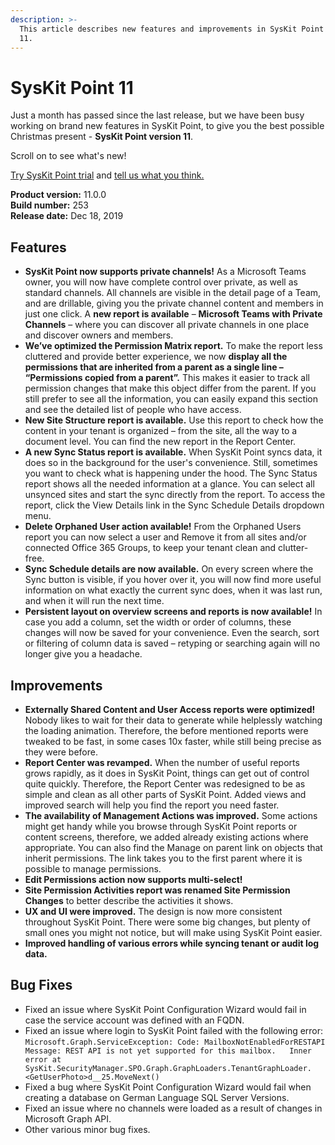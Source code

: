 ```yaml
---
description: >-
  This article describes new features and improvements in SysKit Point version
  11.
---
```


# SysKit Point 11

Just a month has passed since the last release, but we have been busy working on brand new features in SysKit Point, to give you the best possible Christmas present - **SysKit Point version 11**.  

Scroll on to see what's new!

[Try SysKit Point trial](https://syskit.com/products/point/download/) and [tell us what you think.](https://www.syskit.com/company/contact-us/)

**Product version:** 11.0.0  
**Build number:** 253  
**Release date:** Dec 18, 2019

## Features

* **SysKit Point now supports private channels!** As a Microsoft Teams owner, you will now have complete control over private, as well as standard channels. All channels are visible in the detail page of a Team, and are drillable, giving you the private channel content and members in just one click. A **new report is available** – **Microsoft Teams with Private Channels** – where you can discover all private channels in one place and discover owners and members. 
* **We’ve optimized the Permission Matrix report.** To make the report less cluttered and provide better experience, we now **display all the permissions that are inherited from a parent as a single line – “Permissions copied from a parent”.** This makes it easier to track all permission changes that make this object differ from the parent. If you still prefer to see all the information, you can easily expand this section and see the detailed list of people who have access. 
* **New Site Structure report is available.** Use this report to check how the content in your tenant is organized – from the site, all the way to a document level. You can find the new report in the Report Center. 
* **A new Sync Status report is available.** When SysKit Point syncs data, it does so in the background for the user's convenience. Still, sometimes you want to check what is happening under the hood. The Sync Status report shows all the needed information at a glance. You can select all unsynced sites and start the sync directly from the report. To access the report, click the View Details link in the Sync Schedule Details dropdown menu. 
* **Delete Orphaned User action available!** From the Orphaned Users report you can now select a user and Remove it from all sites and/or connected Office 365 Groups, to keep your tenant clean and clutter-free. 
* **Sync Schedule details are now available.** On every screen where the Sync button is visible, if you hover over it, you will now find more useful information on what exactly the current sync does, when it was last run, and when it will run the next time. 
* **Persistent layout on overview screens and reports is now available!** In case you add a column, set the width or order of columns, these changes will now be saved for your convenience. Even the search, sort or filtering of column data is saved – retyping or searching again will no longer give you a headache. 

## Improvements

* **Externally Shared Content and User Access reports were optimized!** Nobody likes to wait for their data to generate while helplessly watching the loading animation. Therefore, the before mentioned reports were tweaked to be fast, in some cases 10x faster, while still being precise as they were before.  
* **Report Center was revamped.** When the number of useful reports grows rapidly, as it does in SysKit Point, things can get out of control quite quickly. Therefore, the Report Center was redesigned to be as simple and clean as all other parts of SysKit Point. Added views and improved search will help you find the report you need faster. 
* **The availability of Management Actions was improved.** Some actions might get handy while you browse through SysKit Point reports or content screens, therefore, we added already existing actions where appropriate. You can also find the Manage on parent link on objects that inherit permissions. The link takes you to the first parent where it is possible to manage permissions.  
* **Edit Permissions action now supports multi-select!** 
* **Site Permission Activities report was renamed Site Permission Changes** to better describe the activities it shows. 
* **UX and UI were improved.** The design is now more consistent throughout SysKit Point. There were some big changes, but plenty of small ones you might not notice, but will make using SysKit Point easier.  
* **Improved handling of various errors while syncing tenant or audit log data.** 

## **Bug Fixes**

* Fixed an issue where SysKit Point Configuration Wizard would fail in case the service account was defined with an FQDN. 
* Fixed an issue where login to SysKit Point failed with the following error:   `Microsoft.Graph.ServiceException: Code: MailboxNotEnabledForRESTAPI  Message: REST API is not yet supported for this mailbox.   Inner error at SysKit.SecurityManager.SPO.Graph.GraphLoaders.TenantGraphLoader.<GetUserPhoto>d__25.MoveNext()`
* Fixed a bug where SysKit Point Configuration Wizard would fail when creating a database on German Language SQL Server Versions. 
* Fixed an issue where no channels were loaded as a result of changes in Microsoft Graph API.  
* Other various minor bug fixes. 


